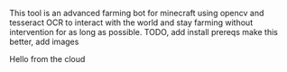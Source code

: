 
This tool is an advanced farming bot for minecraft using opencv and tesseract OCR to interact with the world and stay farming without intervention for as long as possible.
TODO, add install prereqs make this better, add images

Hello from the cloud
